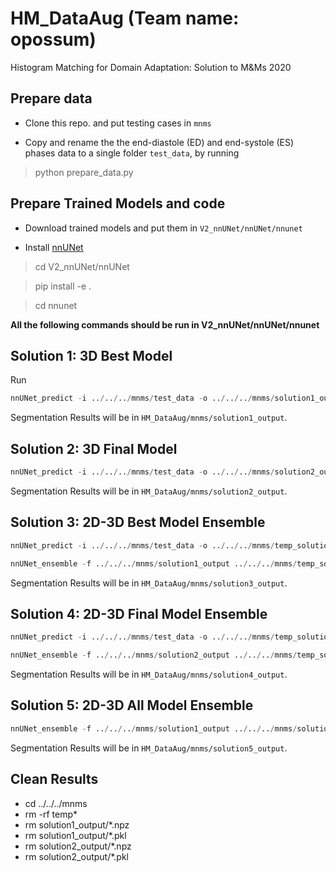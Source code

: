 # HM_DataAug (Team name: opossum)
Histogram Matching for Domain Adaptation: Solution to M\&Ms 2020

## Prepare data

- Clone this repo. and put testing cases in `mnms`

- Copy and rename the the end-diastole (ED) and end-systole (ES) phases data to a single folder `test_data`, by running

> python prepare_data.py

## Prepare Trained Models and code

- Download trained models and put them in `V2_nnUNet/nnUNet/nnunet`

- Install [nnUNet](https://github.com/MIC-DKFZ/nnunet)

> cd V2_nnUNet/nnUNet

> pip install -e .

> cd nnunet

**All the following commands should be run in V2_nnUNet/nnUNet/nnunet**


## Solution 1: 3D Best Model

Run

```python
nnUNet_predict -i ../../../mnms/test_data -o ../../../mnms/solution1_output -m 3d_fullres -t Task601_BestHMAug --save_npz
```

Segmentation Results will be in `HM_DataAug/mnms/solution1_output`.


## Solution 2: 3D Final Model

```python
nnUNet_predict -i ../../../mnms/test_data -o ../../../mnms/solution2_output -m 3d_fullres -t Task602_HMAugMMS --save_npz
```

Segmentation Results will be in `HM_DataAug/mnms/solution2_output`.

## Solution 3: 2D-3D Best Model Ensemble

```python
nnUNet_predict -i ../../../mnms/test_data -o ../../../mnms/temp_solution3 -m 2d -t Task601_BestHMAug --save_npz

nnUNet_ensemble -f ../../../mnms/solution1_output ../../../mnms/temp_solution3 -o ../../../mnms/solution3_output
```

Segmentation Results will be in `HM_DataAug/mnms/solution3_output`.

## Solution 4: 2D-3D Final Model Ensemble

```python
nnUNet_predict -i ../../../mnms/test_data -o ../../../mnms/temp_solution4 -m 2d -t Task602_HMAugMMS --save_npz

nnUNet_ensemble -f ../../../mnms/solution2_output ../../../mnms/temp_solution4 -o ../../../mnms/solution4_output
```
Segmentation Results will be in `HM_DataAug/mnms/solution4_output`.

## Solution 5: 2D-3D All Model Ensemble

```python
nnUNet_ensemble -f ../../../mnms/solution1_output ../../../mnms/solution2_output ../../../mnms/temp_solution3 ../../../mnms/temp_solution4 -o ../../../mnms/solution5_output
```

Segmentation Results will be in `HM_DataAug/mnms/solution5_output`.

## Clean Results

- cd ../../../mnms
- rm -rf temp*
- rm solution1_output/*.npz
- rm solution1_output/*.pkl
- rm solution2_output/*.npz
- rm solution2_output/*.pkl
